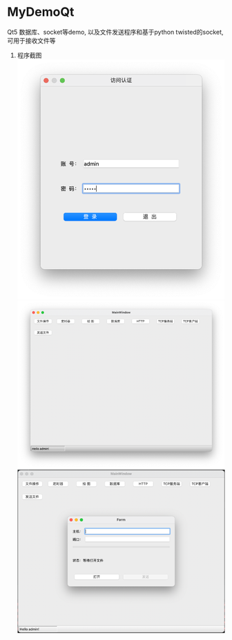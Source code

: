 # MyDemoQt
Qt5 数据库、socket等demo, 以及文件发送程序和基于python twisted的socket,可用于接收文件等

1. 程序截图
![img.png](./md_img/login.png)
![img.png](./md_img/index.png)
![img.png](./md_img/send_file.png)
   


